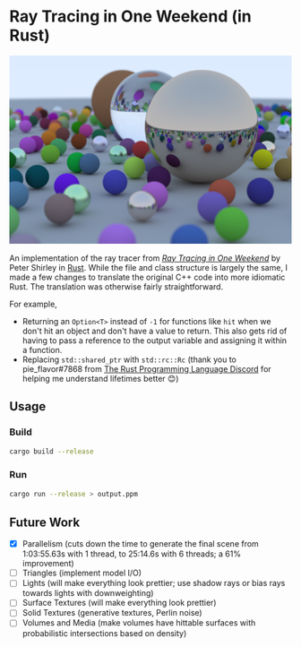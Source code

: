 # Ray Tracing in One Weekend (in Rust)

![Final scene rendered using the raytracer with threads](img/final_scene.png "Final Render")

An implementation of the ray tracer from [_Ray Tracing in One Weekend_](https://raytracing.github.io/books/RayTracingInOneWeekend.html) by Peter Shirley in [Rust](https://www.rust-lang.org/).
While the file and class structure is largely the same, I made a few changes to translate the original C++ code into
more idiomatic Rust. The translation was otherwise fairly straightforward.

For example,

* Returning an `Option<T>` instead of `-1` for functions like `hit` when we don't hit an object and don't have a value to return. This also gets rid of having to pass a reference to the output variable and assigning it within a function.
* Replacing `std::shared_ptr` with `std::rc::Rc` (thank you to pie_flavor#7868 from [The Rust Programming Language Discord](https://discord.gg/rust-lang) for helping me understand lifetimes better 😊)

## Usage

### Build

```bash
cargo build --release
```

### Run

```bash
cargo run --release > output.ppm
```

## Future Work

* [x] Parallelism (cuts down the time to generate the final scene from 1:03:55.63s with 1 thread, to 25:14.6s with 6 threads; a 61% improvement)
* [ ] Triangles (implement model I/O)
* [ ] Lights (will make everything look prettier; use shadow rays or bias rays towards lights with downweighting)
* [ ] Surface Textures (will make everything look prettier)
* [ ] Solid Textures (generative textures, Perlin noise)
* [ ] Volumes and Media (make volumes have hittable surfaces with probabilistic intersections based on density)
